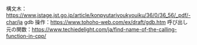 構文木：https://www.jstage.jst.go.jp/article/konpyutariyoukyouiku/36/0/36_56/_pdf/-char/ja
gdb 操作：https://www.tohoho-web.com/ex/draft/gdb.htm
呼び出し元の関数：https://www.techiedelight.com/ja/find-name-of-the-calling-function-in-cpp/
